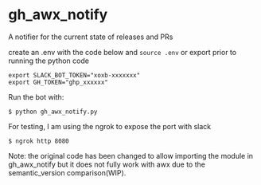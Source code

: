 # gh_awx_notify
A notifier for the current state of releases and PRs

create an .env with the code below and `source .env` or export prior to running the python code
```
export SLACK_BOT_TOKEN="xoxb-xxxxxxx"
export GH_TOKEN="ghp_xxxxxx"
```

Run the bot with:
```
$ python gh_awx_notify.py
```

For testing, I am using the ngrok to expose the port with slack
```
$ ngrok http 8080
```

Note: the original code has been changed to allow importing the module in gh_awx_notify but it does not fully work with awx due to the semantic_version comparison(WIP). 
